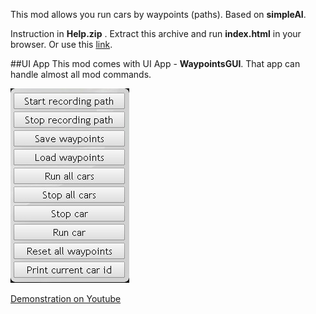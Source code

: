This mod allows you run cars by waypoints (paths). Based on **simpleAI**.

Instruction in **Help.zip** . Extract this archive and run **index.html** in your browser. Or use this [link](https://rawgithub.com/IncoCode/Waypoints-for-cars/master/Help/HTML/index.html).

##UI App
This mod comes with UI App - **WaypointsGUI**. That app can handle almost all mod commands.

![Alt text](/Help/4.png?raw=true "UI App")

[Demonstration on Youtube](https://www.youtube.com/watch?v=UcEl6h2eFDY)

